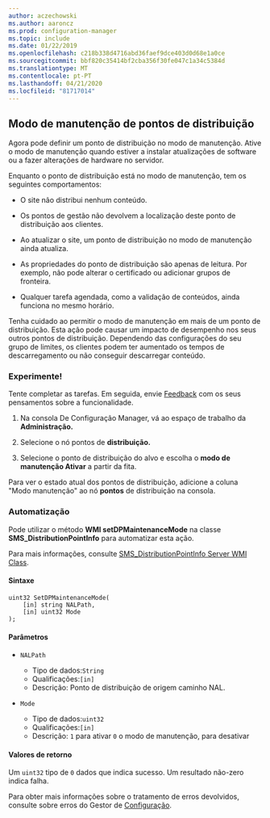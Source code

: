 ```yaml
---
author: aczechowski
ms.author: aaroncz
ms.prod: configuration-manager
ms.topic: include
ms.date: 01/22/2019
ms.openlocfilehash: c218b338d4716abd36faef9dce403d0d68e1a0ce
ms.sourcegitcommit: bbf820c35414bf2cba356f30fe047c1a34c5384d
ms.translationtype: MT
ms.contentlocale: pt-PT
ms.lasthandoff: 04/21/2020
ms.locfileid: "81717014"
---
```

## <a name="distribution-point-maintenance-mode"></a><a name="bkmk_dpmaint"></a>Modo de manutenção de pontos de distribuição 
<!--3555754-->

Agora pode definir um ponto de distribuição no modo de manutenção. Ative o modo de manutenção quando estiver a instalar atualizações de software ou a fazer alterações de hardware no servidor.

Enquanto o ponto de distribuição está no modo de manutenção, tem os seguintes comportamentos: 

- O site não distribui nenhum conteúdo.  

- Os pontos de gestão não devolvem a localização deste ponto de distribuição aos clientes. 

- Ao atualizar o site, um ponto de distribuição no modo de manutenção ainda atualiza. 

- As propriedades do ponto de distribuição são apenas de leitura. Por exemplo, não pode alterar o certificado ou adicionar grupos de fronteira.  

- Qualquer tarefa agendada, como a validação de conteúdos, ainda funciona no mesmo horário. 

Tenha cuidado ao permitir o modo de manutenção em mais de um ponto de distribuição. Esta ação pode causar um impacto de desempenho nos seus outros pontos de distribuição. Dependendo das configurações do seu grupo de limites, os clientes podem ter aumentado os tempos de descarregamento ou não conseguir descarregar conteúdo. 


### <a name="try-it-out"></a>Experimente!

Tente completar as tarefas. Em seguida, envie [Feedback](../../../../understand/find-help.md#product-feedback) com os seus pensamentos sobre a funcionalidade.

1. Na consola De Configuração Manager, vá ao espaço de trabalho da **Administração.**  

2. Selecione o nó pontos de **distribuição.**  

3. Selecione o ponto de distribuição do alvo e escolha o **modo de manutenção Ativar** a partir da fita.  

Para ver o estado atual dos pontos de distribuição, adicione a coluna "Modo manutenção" ao nó **pontos** de distribuição na consola. 


### <a name="automation"></a>Automatização

Pode utilizar o método **WMI setDPMaintenanceMode** na classe **SMS_DistributionPointInfo** para automatizar esta ação. 

Para mais informações, consulte [SMS_DistributionPointInfo Server WMI Class](../../../../../develop/reference/core/servers/configure/sms_distributionpointinfo-server-wmi-class.md). 

#### <a name="syntax"></a>Sintaxe

``` MOF
uint32 SetDPMaintenanceMode(
    [in] string NALPath, 
    [in] uint32 Mode
);
```

#### <a name="parameters"></a>Parâmetros  
- `NALPath`  
    - Tipo de dados:`String`  
    - Qualificações:`[in]`  
    - Descrição: Ponto de distribuição de origem caminho NAL.  

- `Mode`  
    - Tipo de dados:`uint32` 
    - Qualificações:`[in]`  
    - Descrição: `1` para ativar `0` o modo de manutenção, para desativar  

#### <a name="return-values"></a>Valores de retorno  
Um `uint32` tipo de `0` dados que indica sucesso. Um resultado não-zero indica falha.  

Para obter mais informações sobre o tratamento de erros devolvidos, consulte sobre erros do Gestor de [Configuração](../../../../../develop/core/understand/about-configuration-manager-errors.md).  


